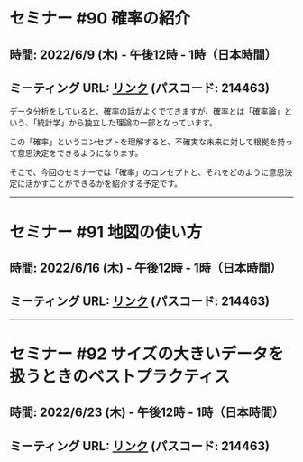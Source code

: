 # セミナー #90 確率の紹介

## 時間: 2022/6/9 (木) - 午後12時 - 1時（日本時間）

## ミーティング URL: [リンク](https://us02web.zoom.us/j/331585134?pwd=VGVyeXBRWjFMT2hESFdhSU45Z2d0dz09) (パスコード: 214463)

データ分析をしていると、確率の話がよくでてきますが、確率とは「確率論」という、「統計学」から独立した理論の一部となっています。

この「確率」というコンセプトを理解すると、不確実な未来に対して根拠を持って意思決定をできるようになります。

そこで、今回のセミナーでは「確率」のコンセプトと、それをどのように意思決定に活かすことができるかを紹介する予定です。

----

# セミナー #91 地図の使い方

## 時間: 2022/6/16 (木) - 午後12時 - 1時（日本時間）

## ミーティング URL: [リンク](https://us02web.zoom.us/j/331585134?pwd=VGVyeXBRWjFMT2hESFdhSU45Z2d0dz09) (パスコード: 214463)

----

# セミナー #92 サイズの大きいデータを扱うときのベストプラクティス

## 時間: 2022/6/23 (木) - 午後12時 - 1時（日本時間）

## ミーティング URL: [リンク](https://us02web.zoom.us/j/331585134?pwd=VGVyeXBRWjFMT2hESFdhSU45Z2d0dz09) (パスコード: 214463)
